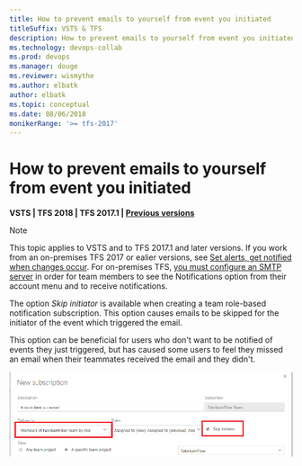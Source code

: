 ```yaml
---
title: How to prevent emails to yourself from event you initiated
titleSuffix: VSTS & TFS 
description: How to prevent emails to yourself from event you initiated
ms.technology: devops-collab
ms.prod: devops
ms.manager: douge
ms.reviewer: wismythe
ms.author: elbatk
author: elbatk
ms.topic: conceptual
ms.date: 08/06/2018  
monikerRange: '>= tfs-2017'
---
```



# How to prevent emails to yourself from event you initiated

<b>VSTS | TFS 2018 | TFS 2017.1 | [Previous versions](../work/track/alerts-and-notifications.md)</b> 

> [!NOTE]  
> This topic applies to VSTS and to TFS 2017.1 and later versions. If you work from an on-premises TFS 2017 or ealier versions, see [Set alerts, get notified when changes occur](../work/track/alerts-and-notifications.md). For on-premises TFS, [you must configure an SMTP server](/tfs/server/admin/setup-customize-alerts) in order for team members to see the Notifications option from their account menu and to receive notifications.

The option _Skip initiator_ is available when creating a team role-based notification subscription.  This option causes emails to be skipped for the initiator of the event which triggered the email.

This option can be beneficial for users who don't want to be notified of events they just triggered, but has caused some users to feel they missed an email when their teammates received the email and they didn't.

![New subscription skip initiator](_img/new-sub-skip-initiator.png)

 